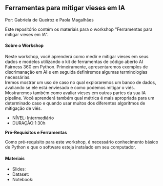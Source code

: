 ## Ferramentas para mitigar vieses em IA

Por: Gabriela de Queiroz e Paola Magalhães

Este repositório contém os materiais para o workshop "Ferramentas para mitigar vieses em IA".



#### Sobre o Workshop
Neste workshop, você aprenderá como medir e mitigar vieses em seus dados e modelos utilizando o kit de ferramentas de código aberto AI Fairness 360 em Python. Primeiramente, apresentaremos exemplos de discrimanação em AI e em seguida definiremos algumas terminologias necessárias.  
Iremos mostrar um uso de caso no qual exploraremos um banco de dados, avaliando se ele está enviesado e como podemos mitigar o viés. Mostraremos também como avaliar vieses em outras partes da sua IA pipeline. Você aprenderá também qual métrica é mais apropriada para um determinado caso e quando usar muitos dos diferentes algoritmos de mitigação de viés.

- NÍVEL: Intermediário
- DURAÇÃO:1:30h


**Pré-Requisitos e Ferramentas**

Como pré-requisito para este workshop, é necessário conhecimento básico de Python e que o software esteja instalado em seu computador.

#### Materiais

- Slides: 
- Dataset:
- Notebook:


